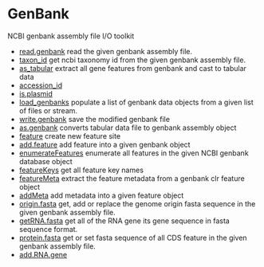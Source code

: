 ﻿# GenBank

NCBI genbank assembly file I/O toolkit

+ [read.genbank](GenBank/read.genbank.1) read the given genbank assembly file.
+ [taxon_id](GenBank/taxon_id.1) get ncbi taxonomy id from the given genbank assembly file.
+ [as_tabular](GenBank/as_tabular.1) extract all gene features from genbank and cast to tabular data
+ [accession_id](GenBank/accession_id.1) 
+ [is.plasmid](GenBank/is.plasmid.1) 
+ [load_genbanks](GenBank/load_genbanks.1) populate a list of genbank data objects from a given list of files or stream.
+ [write.genbank](GenBank/write.genbank.1) save the modified genbank file
+ [as.genbank](GenBank/as.genbank.1) converts tabular data file to genbank assembly object
+ [feature](GenBank/feature.1) create new feature site
+ [add.feature](GenBank/add.feature.1) add feature into a given genbank object
+ [enumerateFeatures](GenBank/enumerateFeatures.1) enumerate all features in the given NCBI genbank database object
+ [featureKeys](GenBank/featureKeys.1) get all feature key names
+ [featureMeta](GenBank/featureMeta.1) extract the feature metadata from a genbank clr feature object
+ [addMeta](GenBank/addMeta.1) add metadata into a given feature object
+ [origin.fasta](GenBank/origin.fasta.1) get, add or replace the genome origin fasta sequence in the given genbank assembly file.
+ [getRNA.fasta](GenBank/getRNA.fasta.1) get all of the RNA gene its gene sequence in fasta sequence format.
+ [protein.fasta](GenBank/protein.fasta.1) get or set fasta sequence of all CDS feature in the given genbank assembly file.
+ [add.RNA.gene](GenBank/add.RNA.gene.1) 
